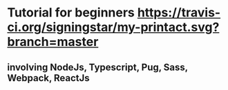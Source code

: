 # Tutorial for beginners https://travis-ci.org/signingstar/my-printact.svg?branch=master
## involving NodeJs, Typescript, Pug, Sass, Webpack, ReactJs
